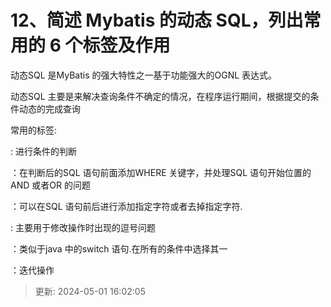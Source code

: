 # 12、简述 Mybatis 的动态 SQL，列出常用的 6 个标签及作用

动态SQL 是MyBatis 的强大特性之一基于功能强大的OGNL 表达式。

动态SQL 主要是来解决查询条件不确定的情况，在程序运行期间，根据提交的条件动态的完成查询

常用的标签:

<if> : 进行条件的判断

<where>：在<if>判断后的SQL 语句前面添加WHERE 关键字，并处理SQL 语句开始位置的AND 或者OR 的问题

<trim>：可以在SQL 语句前后进行添加指定字符或者去掉指定字符.

<set>: 主要用于修改操作时出现的逗号问题

<choose> <when> <otherwise>：类似于java 中的switch 语句.在所有的条件中选择其一

<foreach>：迭代操作

> 更新: 2024-05-01 16:02:05  
